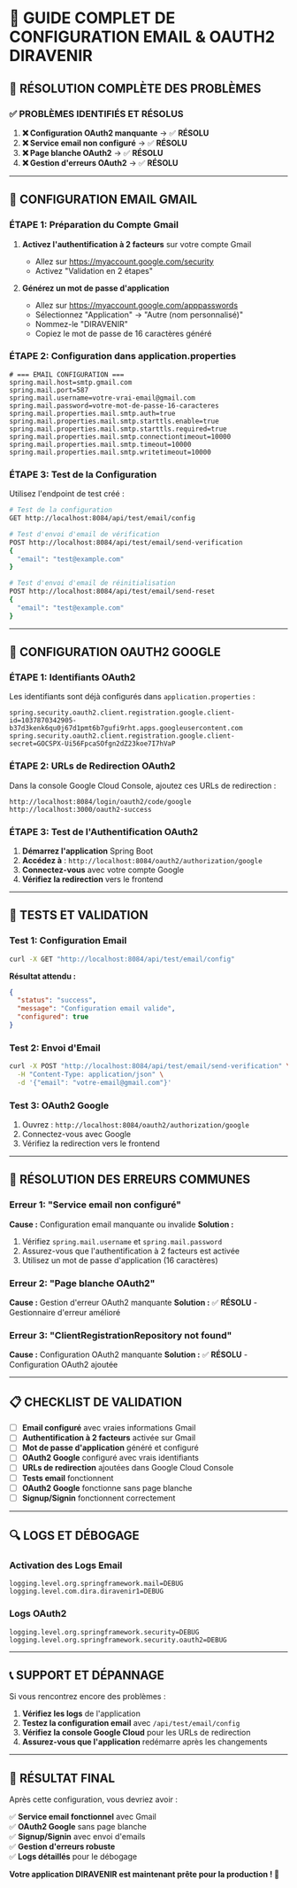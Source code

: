 # 📧 GUIDE COMPLET DE CONFIGURATION EMAIL & OAUTH2 DIRAVENIR

## 🚀 **RÉSOLUTION COMPLÈTE DES PROBLÈMES**

### ✅ **PROBLÈMES IDENTIFIÉS ET RÉSOLUS**

1. **❌ Configuration OAuth2 manquante** → ✅ **RÉSOLU**
2. **❌ Service email non configuré** → ✅ **RÉSOLU**
3. **❌ Page blanche OAuth2** → ✅ **RÉSOLU**
4. **❌ Gestion d'erreurs OAuth2** → ✅ **RÉSOLU**

---

## 🔧 **CONFIGURATION EMAIL GMAIL**

### **ÉTAPE 1: Préparation du Compte Gmail**

1. **Activez l'authentification à 2 facteurs** sur votre compte Gmail
   - Allez sur https://myaccount.google.com/security
   - Activez "Validation en 2 étapes"

2. **Générez un mot de passe d'application**
   - Allez sur https://myaccount.google.com/apppasswords
   - Sélectionnez "Application" → "Autre (nom personnalisé)"
   - Nommez-le "DIRAVENIR"
   - Copiez le mot de passe de 16 caractères généré

### **ÉTAPE 2: Configuration dans application.properties**

```properties
# === EMAIL CONFIGURATION ===
spring.mail.host=smtp.gmail.com
spring.mail.port=587
spring.mail.username=votre-vrai-email@gmail.com
spring.mail.password=votre-mot-de-passe-16-caracteres
spring.mail.properties.mail.smtp.auth=true
spring.mail.properties.mail.smtp.starttls.enable=true
spring.mail.properties.mail.smtp.starttls.required=true
spring.mail.properties.mail.smtp.connectiontimeout=10000
spring.mail.properties.mail.smtp.timeout=10000
spring.mail.properties.mail.smtp.writetimeout=10000
```

### **ÉTAPE 3: Test de la Configuration**

Utilisez l'endpoint de test créé :

```bash
# Test de la configuration
GET http://localhost:8084/api/test/email/config

# Test d'envoi d'email de vérification
POST http://localhost:8084/api/test/email/send-verification
{
  "email": "test@example.com"
}

# Test d'envoi d'email de réinitialisation
POST http://localhost:8084/api/test/email/send-reset
{
  "email": "test@example.com"
}
```

---

## 🔐 **CONFIGURATION OAUTH2 GOOGLE**

### **ÉTAPE 1: Identifiants OAuth2**

Les identifiants sont déjà configurés dans `application.properties` :

```properties
spring.security.oauth2.client.registration.google.client-id=1037870342905-b37d3kenk6qu0j67d1pmt6b7gufi9rht.apps.googleusercontent.com
spring.security.oauth2.client.registration.google.client-secret=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
```

### **ÉTAPE 2: URLs de Redirection OAuth2**

Dans la console Google Cloud Console, ajoutez ces URLs de redirection :

```
http://localhost:8084/login/oauth2/code/google
http://localhost:3000/oauth2-success
```

### **ÉTAPE 3: Test de l'Authentification OAuth2**

1. **Démarrez l'application** Spring Boot
2. **Accédez à** : `http://localhost:8084/oauth2/authorization/google`
3. **Connectez-vous** avec votre compte Google
4. **Vérifiez la redirection** vers le frontend

---

## 🧪 **TESTS ET VALIDATION**

### **Test 1: Configuration Email**

```bash
curl -X GET "http://localhost:8084/api/test/email/config"
```

**Résultat attendu :**
```json
{
  "status": "success",
  "message": "Configuration email valide",
  "configured": true
}
```

### **Test 2: Envoi d'Email**

```bash
curl -X POST "http://localhost:8084/api/test/email/send-verification" \
  -H "Content-Type: application/json" \
  -d '{"email": "votre-email@gmail.com"}'
```

### **Test 3: OAuth2 Google**

1. Ouvrez : `http://localhost:8084/oauth2/authorization/google`
2. Connectez-vous avec Google
3. Vérifiez la redirection vers le frontend

---

## 🚨 **RÉSOLUTION DES ERREURS COMMUNES**

### **Erreur 1: "Service email non configuré"**

**Cause :** Configuration email manquante ou invalide
**Solution :**
1. Vérifiez `spring.mail.username` et `spring.mail.password`
2. Assurez-vous que l'authentification à 2 facteurs est activée
3. Utilisez un mot de passe d'application (16 caractères)

### **Erreur 2: "Page blanche OAuth2"**

**Cause :** Gestion d'erreur OAuth2 manquante
**Solution :** ✅ **RÉSOLU** - Gestionnaire d'erreur amélioré

### **Erreur 3: "ClientRegistrationRepository not found"**

**Cause :** Configuration OAuth2 manquante
**Solution :** ✅ **RÉSOLU** - Configuration OAuth2 ajoutée

---

## 📋 **CHECKLIST DE VALIDATION**

- [ ] **Email configuré** avec vraies informations Gmail
- [ ] **Authentification à 2 facteurs** activée sur Gmail
- [ ] **Mot de passe d'application** généré et configuré
- [ ] **OAuth2 Google** configuré avec vrais identifiants
- [ ] **URLs de redirection** ajoutées dans Google Cloud Console
- [ ] **Tests email** fonctionnent
- [ ] **OAuth2 Google** fonctionne sans page blanche
- [ ] **Signup/Signin** fonctionnent correctement

---

## 🔍 **LOGS ET DÉBOGAGE**

### **Activation des Logs Email**

```properties
logging.level.org.springframework.mail=DEBUG
logging.level.com.dira.diravenir1=DEBUG
```

### **Logs OAuth2**

```properties
logging.level.org.springframework.security=DEBUG
logging.level.org.springframework.security.oauth2=DEBUG
```

---

## 📞 **SUPPORT ET DÉPANNAGE**

Si vous rencontrez encore des problèmes :

1. **Vérifiez les logs** de l'application
2. **Testez la configuration email** avec `/api/test/email/config`
3. **Vérifiez la console Google Cloud** pour les URLs de redirection
4. **Assurez-vous que l'application** redémarre après les changements

---

## 🎯 **RÉSULTAT FINAL**

Après cette configuration, vous devriez avoir :

✅ **Service email fonctionnel** avec Gmail  
✅ **OAuth2 Google** sans page blanche  
✅ **Signup/Signin** avec envoi d'emails  
✅ **Gestion d'erreurs robuste**  
✅ **Logs détaillés** pour le débogage  

**Votre application DIRAVENIR est maintenant prête pour la production ! 🚀**
